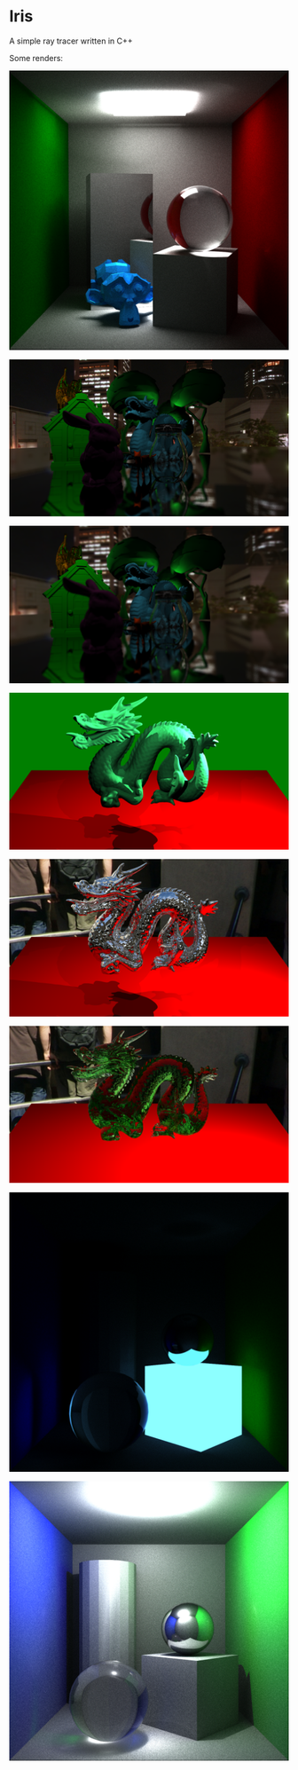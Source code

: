# Iris
A simple ray tracer written in C++

Some renders:

![](/assets/cornell.png)

![](/assets/big_scene.png)

![](/assets/big_scene_depth.png)

![](/assets/green-diffuse.png)

![](/assets/metal.png)

![](/assets/green-glass.png)

![](/assets/emissive.png)

![](/assets/box.png)